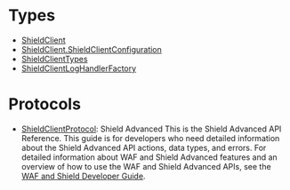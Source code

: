 # Types

  - [ShieldClient](/aws-sdk-swift/reference/0.x/AWSShield/ShieldClient)
  - [ShieldClient.ShieldClientConfiguration](/aws-sdk-swift/reference/0.x/AWSShield/ShieldClient_ShieldClientConfiguration)
  - [ShieldClientTypes](/aws-sdk-swift/reference/0.x/AWSShield/ShieldClientTypes)
  - [ShieldClientLogHandlerFactory](/aws-sdk-swift/reference/0.x/AWSShield/ShieldClientLogHandlerFactory)

# Protocols

  - [ShieldClientProtocol](/aws-sdk-swift/reference/0.x/AWSShield/ShieldClientProtocol):
    Shield Advanced This is the Shield Advanced API Reference. This guide is for developers who need detailed information about the Shield Advanced API actions, data types, and errors. For detailed information about WAF and Shield Advanced features and an overview of how to use the WAF and Shield Advanced APIs, see the [WAF and Shield Developer Guide](https://docs.aws.amazon.com/waf/latest/developerguide/).
